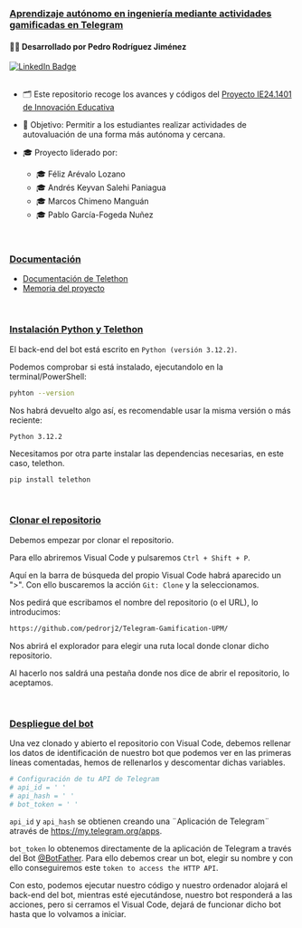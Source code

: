 <h3><ins>Aprendizaje autónomo en ingeniería mediante actividades gamificadas en Telegram</ins></h3>
<div>
  
  <!-- Título centrado -->
  <h4>👨‍🎓 Desarrollado por Pedro Rodríguez Jiménez</h4>
  
  <!-- Badge de LinkedIn centrado -->
  <a href="https://www.linkedin.com/in/pedro-rjimenez/">
    <img src="https://img.shields.io/badge/pedro__rjcl-blue.svg?style=for-the-badge&logo=linkedin&logoColor=white" alt="LinkedIn Badge">
  </a>
</div>

<br>

- 🗂️ Este repositorio recoge los avances y códigos del [Proyecto IE24.1401 de Innovación Educativa](https://innovacioneducativa.upm.es/proyectos-ie/informacion?anyo=2023-2024&id=1160)

- 🎯 Objetivo: Permitir a los estudiantes realizar actividades de autovaluación de una forma más autónoma y cercana.

- 🎓 Proyecto liderado por:
  - 🎓 Féliz Arévalo Lozano
  - 🎓 Andrés Keyvan Salehi Paniagua
  - 🎓 Marcos Chimeno Manguán
  - 🎓 Pablo García-Fogeda Nuñez  

<br>

### <ins>Documentación</ins>

 - [Documentación de Telethon](https://docs.telethon.dev/en/stable/)
 - [Memoria del proyecto](https://www.overleaf.com/read/nvbqkrzspbjp#ad7e05)

<br>

### <ins>Instalación Python y Telethon</ins>

El back-end del bot está escrito en `Python (versión 3.12.2)`.

Podemos comprobar si está instalado, ejecutandolo en la terminal/PowerShell: 

```bash
pyhton --version
```

Nos habrá devuelto algo así, es recomendable usar la misma versión o más reciente:

```
Python 3.12.2
```

Necesitamos por otra parte instalar las dependencias necesarias, en este caso, telethon.
```bash
pip install telethon
```

<br>

### <ins>Clonar el repositorio</ins>

Debemos empezar por clonar el repositorio.

Para ello abriremos Visual Code y pulsaremos `Ctrl + Shift + P`.

Aquí en la barra de búsqueda del propio Visual Code habrá aparecido un ">". Con ello buscaremos la acción `Git: Clone` y la seleccionamos.

Nos pedirá que escribamos el nombre del repositorio (o el URL), lo introducimos:

```bash
https://github.com/pedrorj2/Telegram-Gamification-UPM/
```

Nos abrirá el explorador para elegir una ruta local donde clonar dicho repositorio.

Al hacerlo nos saldrá una pestaña donde nos dice de abrir el repositorio, lo aceptamos.

<br>

### <ins>Despliegue del bot</ins>

Una vez clonado y abierto el repositorio con Visual Code, debemos rellenar los datos de identificación de nuestro bot que podemos ver en las primeras líneas comentadas, hemos de rellenarlos y descomentar dichas variables.

```bash
# Configuración de tu API de Telegram
# api_id = ' '
# api_hash = ' '
# bot_token = ' '
```

`api_id` y `api_hash` se obtienen creando una ¨Aplicación de Telegram¨ através de https://my.telegram.org/apps.

`bot_token` lo obtenemos directamente de la aplicación de Telegram a través del Bot [@BotFather](https://t.me/BotFather).
Para ello debemos crear un bot, elegir su nombre y con ello conseguiremos este `token to access the HTTP API`.

Con esto, podemos ejecutar nuestro código y nuestro ordenador alojará el back-end del bot, mientras esté ejecutándose, nuestro bot responderá a las acciones, pero si cerramos el Visual Code, dejará de funcionar dicho bot hasta que lo volvamos a iniciar.



